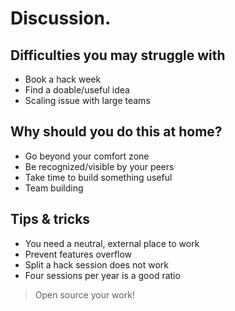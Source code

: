 # Discussion.


## Difficulties you may struggle with

* Book a hack week
* Find a doable/useful idea
* Scaling issue with large teams


## Why should you do this at home?

* Go beyond your comfort zone
* Be recognized/visible by your peers
* Take time to build something useful
* Team building


## Tips & tricks

* You need a neutral, external place to work
* Prevent features overflow
* Split a hack session does not work
* Four sessions per year is a good ratio

> Open source your work!
